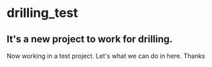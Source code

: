 # drilling_test

## It's a new project to work for drilling. 

Now working in a test project. Let's what we can do in here. Thanks
